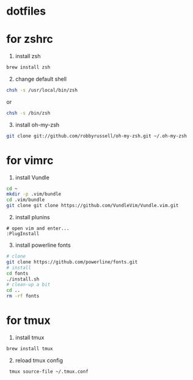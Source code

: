 # dotfiles
# for zshrc
1. install zsh
```bash
brew install zsh
```
2. change default shell
```bash
chsh -s /usr/local/bin/zsh
```
or
```bash
chsh -s /bin/zsh
```
3. install oh-my-zsh
```bash
git clone git://github.com/robbyrussell/oh-my-zsh.git ~/.oh-my-zsh
```

# for vimrc
1. install Vundle
```bash
cd ~
mkdir -p .vim/bundle
cd .vim/bundle
git clone git clone https://github.com/VundleVim/Vundle.vim.git
```
2. install plunins
```vimscript
# open vim and enter...
:PlugInstall 
```
3. install powerline fonts
```bash
# clone
git clone https://github.com/powerline/fonts.git
# install
cd fonts
./install.sh
# clean-up a bit
cd ..
rm -rf fonts
```

# for tmux
1. install tmux
```zsh
brew install tmux
```
2. reload tmux config
```zsh
 tmux source-file ~/.tmux.conf
```

